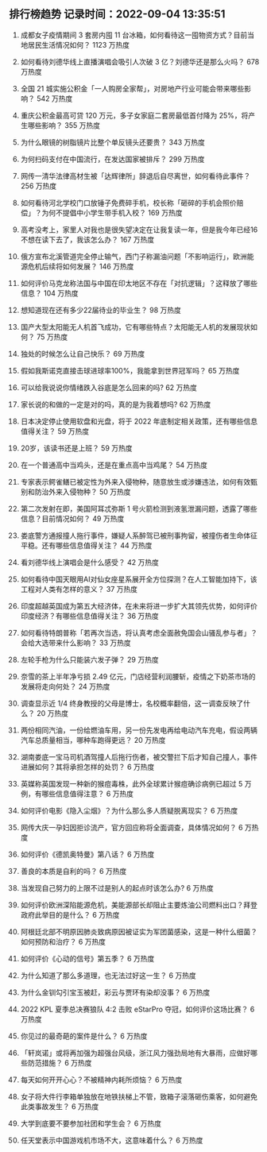 
## 排行榜趋势 记录时间：2022-09-04 13:35:51
  
  1. 成都女子疫情期间 3 套房内囤 11 台冰箱，如何看待这一囤物资方式？目前当地居民生活情况如何？ 1123 万热度
    
  2. 如何看待刘德华线上直播演唱会吸引人次破 3 亿？刘德华还是那么火吗？ 678 万热度
    
  3. 全国 21 城实施公积金「一人购房全家帮」，对房地产行业可能会带来哪些影响？ 542 万热度
    
  4. 重庆公积金最高可贷 120 万元，多子女家庭二套房最低首付降为 25%，将产生哪些影响？ 355 万热度
    
  5. 为什么眼镜的树脂镜片比整个单反镜头还要贵？ 343 万热度
    
  6. 为何扫码支付在中国流行，在发达国家被排斥？ 299 万热度
    
  7. 网传一清华法律高材生被「达辉律所」辞退后自尽离世，如何看待此事件？ 256 万热度
    
  8. 如何看待河北学校门口放锤子免费碎手机，校长称「砸碎的手机会照价赔偿」？为何不提倡中小学生带手机入校？ 169 万热度
    
  9. 高考没考上，家里人对我也是很失望决定在让我复读一年，但是我今年已经16不想在读下去了，我该怎么办？ 167 万热度
    
  10. 俄方宣布北溪管道完全停止输气，西门子称漏油问题「不影响运行」，欧洲能源危机后续将如何发展？ 146 万热度
    
  11. 如何评价马克龙称法国与中国在印太地区不存在「对抗逻辑」？这释放了哪些信息？ 104 万热度
    
  12. 想知道现在还有多少22届待业的毕业生？ 98 万热度
    
  13. 国产大型太阳能无人机首飞成功，它有哪些特点？太阳能无人机的发展现状如何？ 75 万热度
    
  14. 独处的时候怎么让自己快乐？ 69 万热度
    
  15. 假如我斯诺克直接击球进球率100%，我能拿到世界冠军吗？ 65 万热度
    
  16. 可以给我说说你情绪跌入谷底是怎么回来的吗? 62 万热度
    
  17. 家长说的和做的一定是对的吗，真的是为我着想吗? 62 万热度
    
  18. 日本决定停止使用软盘和光盘，将于 2022 年底制定相关政策，还有哪些信息值得关注？ 59 万热度
    
  19. 20岁，该读书还是上班？ 59 万热度
    
  20. 在一个普通高中当鸡头，还是在重点高中当鸡尾？ 54 万热度
    
  21. 专家表示鳄雀鳝已被定性为外来入侵物种，随意放生或涉嫌违法，如何有效甄别和防治外来入侵物种？ 50 万热度
    
  22. 第二次发射在即，美国阿耳忒弥斯 1 号火箭检测到液氢泄漏问题，透露了哪些信息？目前情况如何？ 49 万热度
    
  23. 娄底警方通报撞人拖行事件，嫌疑人系醉驾已被刑事拘留，被撞伤者生命体征平稳。还有哪些信息值得关注？ 44 万热度
    
  24. 看刘德华线上演唱会是什么感受？ 42 万热度
    
  25. 如何看待中国天眼用AI对仙女座星系展开全方位探测？在人工智能加持下，该工程对人类有怎样的意义？ 37 万热度
    
  26. 印度超越英国成为第五大经济体，在未来将进一步扩大其领先优势，如何评价印度经济？有哪些信息值得关注？ 36 万热度
    
  27. 如何看待特朗普称「若再次当选，将认真考虑全面赦免国会山骚乱参与者」？会给大选带来什么影响？ 33 万热度
    
  28. 左轮手枪为什么只能装六发子弹？ 29 万热度
    
  29. 奈雪的茶上半年净亏损 2.49 亿元，门店经营利润腰斩，疫情之下奶茶市场的发展将走向何处？ 24 万热度
    
  30. 调查显示近 1/4 终身教授的父母是博士，名校概率翻倍，这一调查反映了什么？ 20 万热度
    
  31. 两份相同汽油，一份给燃油车用，另一份先发电再给电动汽车充电，假设两辆汽车总质量相当，哪种车跑得更远？ 20 万热度
    
  32. 湖南娄底一宝马司机酒驾撞人后拖行伤者，被交警拦下后才知自己撞人，事件进展如何？其将承担怎样的处罚？ 6 万热度
    
  33. 英媒称英国发现一种新的猴痘毒株，此外全球累计猴痘确诊病例已超过 5 万例，有哪些信息值得注意？ 6 万热度
    
  34. 如何评价电影《隐入尘烟》？为什么那么多人质疑脱离现实？ 6 万热度
    
  35. 网传大庆一孕妇因拒诊流产，官方回应称将全面调查，具体情况如何？ 6 万热度
    
  36. 如何评价《德凯奥特曼》第八话？ 6 万热度
    
  37. 善良的本质是自利的吗？ 6 万热度
    
  38. 当发现自己努力的上限不过是别人的起点时该怎么办? 6 万热度
    
  39. 如何评价欧洲深陷能源危机，美能源部长却阻止主要炼油公司燃料出口？拜登政府此举目的是什么？ 6 万热度
    
  40. 阿根廷北部不明原因肺炎致病原因被证实为军团菌感染，这是一种什么细菌？如何预防和治疗？ 6 万热度
    
  41. 如何评价《心动的信号》第五季？ 6 万热度
    
  42. 为什么知道了那么多道理，也无法过好这一生？ 6 万热度
    
  43. 为什么金钏勾引宝玉被赶，彩云与贾环有染却没事？ 6 万热度
    
  44. 2022 KPL 夏季总决赛狼队 4:2 击败 eStarPro 夺冠，如何评价这场比赛？ 6 万热度
    
  45. 你见过的最奇葩的案件是什么？ 6 万热度
    
  46. 「轩岚诺」或将再加强为超强台风级，浙江风力强劲局地有大暴雨，应做好哪些防范措施？ 6 万热度
    
  47. 每天如何开开心心？不被精神内耗所烦恼？ 6 万热度
    
  48. 女子将大件行李箱单独放在地铁扶梯上不管，致箱子滚落砸伤乘客，如何避免此类事故发生？ 6 万热度
    
  49. 大学到底要不要参加社团和学生会？ 6 万热度
    
  50. 任天堂表示中国游戏机市场不大，这意味着什么？ 6 万热度
    